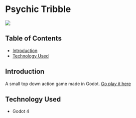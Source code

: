 # Psychic Tribble
![](https://github.com/Kotuon/psychic_tribble/blob/main/psychic_tribble_gif.gif)

## Table of Contents
* [Introduction](#introduction)
* [Technology Used](#technology-used)

## Introduction

A small top down action game made in Godot.
[Go play it here](https://kotuon.itch.io/psychic-tribble)

## Technology Used
* Godot 4

